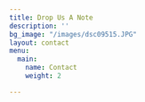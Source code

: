 ```yaml
---
title: Drop Us A Note
description: ''
bg_image: "/images/dsc09515.JPG"
layout: contact
menu:
  main:
    name: Contact
    weight: 2

---
```


